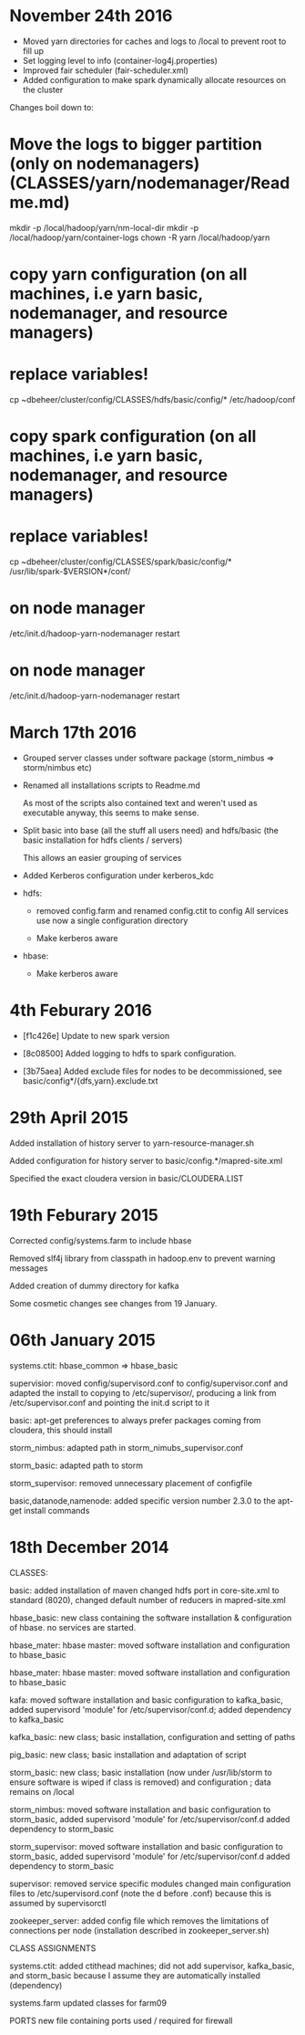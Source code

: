 # November 24th 2016


* Moved yarn directories for caches and logs to /local to prevent root to fill up
* Set logging level to info (container-log4j.properties)
* Improved fair scheduler (fair-scheduler.xml)
* Added configuration to make spark dynamically allocate resources on the cluster

Changes boil down to:

  # Move the logs to bigger partition (only on nodemanagers) (CLASSES/yarn/nodemanager/Readme.md)
  mkdir -p /local/hadoop/yarn/nm-local-dir
  mkdir -p /local/hadoop/yarn/container-logs
  chown -R yarn /local/hadoop/yarn
  # copy yarn configuration (on all machines, i.e yarn basic, nodemanager, and resource managers) 
  # replace variables!
  cp ~dbeheer/cluster/config/CLASSES/hdfs/basic/config/* /etc/hadoop/conf
  # copy spark configuration (on all machines, i.e yarn basic, nodemanager, and resource managers) 
  # replace variables!
  cp ~dbeheer/cluster/config/CLASSES/spark/basic/config/* /usr/lib/spark-$VERSION*/conf/

  # on node manager
  /etc/init.d/hadoop-yarn-nodemanager restart

  # on node manager
  /etc/init.d/hadoop-yarn-nodemanager restart

# March 17th 2016

* Grouped server classes under software package (storm_nimbus => storm/nimbus etc)
* Renamed all installations scripts to Readme.md 

   As most of the scripts also contained text and weren't used as executable anyway, this seems to make sense.

* Split basic into base (all the stuff all users need) and hdfs/basic (the basic installation for hdfs clients / servers)

   This allows an easier grouping of services

* Added Kerberos configuration under kerberos_kdc
  
* hdfs: 

  * removed config.farm and renamed config.ctit to config
    All services use now a single configuration directory
   
  * Make kerberos aware
   
* hbase: 

  * Make kerberos aware


# 4th Feburary 2016
* [f1c426e] Update to new spark version

* [8c08500] Added logging to hdfs to spark configuration.

* [3b75aea] Added exclude files for nodes to be decommissioned, see basic/config*/{dfs,yarn}.exclude.txt

# 29th April 2015

Added installation of history server to yarn-resource-manager.sh

Added configuration for history server to basic/config.*/mapred-site.xml

Specified the exact cloudera version in basic/CLOUDERA.LIST

# 19th Feburary 2015

Corrected config/systems.farm to include hbase

Removed slf4j library from classpath in hadoop.env to prevent warning messages

Added creation of dummy directory for kafka

Some cosmetic changes see changes from 19 January.

# 06th January 2015

systems.ctit: hbase_common => hbase_basic

supervisior: moved config/supervisord.conf to config/supervisor.conf and adapted the install
             to copying to /etc/supervisor/, producing a link from /etc/supervisor.conf and
						 pointing the init.d script to it

basic: apt-get preferences to always prefer packages coming from cloudera, this should install 

storm_nimbus: adapted path in storm_nimubs_supervisor.conf

storm_basic: adapted path to storm

storm_supervisor: removed unnecessary placement of configfile

basic,datanode,namenode: added specific version number 2.3.0 to the apt-get install commands

# 18th December 2014

CLASSES: 

basic:
	added installation of maven
	changed hdfs port in core-site.xml to standard (8020), 
	changed default number of reducers in mapred-site.xml

hbase_basic:
	new class containing the software installation & configuration of hbase. no services are started.
	
hbase_mater:
	hbase master: moved software installation and configuration to hbase_basic
	
hbase_mater:
	hbase master: moved software installation and configuration to hbase_basic

kafa:
	moved software installation and basic configuration to kafka_basic, added supervisord 'module' for /etc/supervisor/conf.d;
	added dependency to kafka_basic

kafka_basic:
	new class; basic installation, configuration and setting of paths

pig_basic:
	new class; basic installation and adaptation of script
	
storm_basic:
	new class; basic installation (now under /usr/lib/storm to ensure software is wiped if class is removed) and configuration ; data remains on  /local

storm_nimbus:
	moved software installation and basic configuration to storm_basic, added supervisord 'module' for /etc/supervisor/conf.d
	added dependency to storm_basic

storm_supervisor:
	moved software installation and basic configuration to storm_basic, added supervisord 'module' for /etc/supervisor/conf.d
	added dependency to storm_basic
	
supervisor:
	removed service specific modules 
	changed main configuration files to /etc/supervisord.conf (note the d before .conf) because this is assumed by supervisorctl

zookeeper_server:
	added config file which removes the limitations of connections per node (installation described in zookeeper_server.sh)

CLASS ASSIGNMENTS

systems.ctit: 
	added ctithead machines; did not add supervisor, kafka_basic, and storm_basic because I assume they are automatically installed (dependency)
	
systems.farm
	updated classes for farm09
	
PORTS
	new file containing ports used / required for firewall
	


